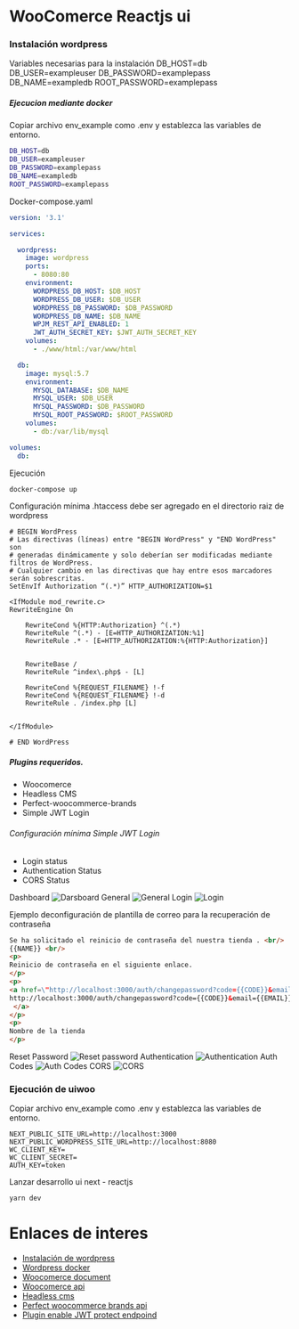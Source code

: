 # WooComerce Reactjs ui


### Instalación wordpress

Variables necesarias para la instalación
DB_HOST=db
DB_USER=exampleuser
DB_PASSWORD=examplepass
DB_NAME=exampledb
ROOT_PASSWORD=examplepass


##### Ejecucion mediante docker
Copiar archivo env_example como .env y establezca las variables de entorno.


```bash
DB_HOST=db
DB_USER=exampleuser
DB_PASSWORD=examplepass
DB_NAME=exampledb
ROOT_PASSWORD=examplepass
```


Docker-compose.yaml

```yaml
version: '3.1'

services:

  wordpress:
    image: wordpress
    ports:
      - 8080:80
    environment:
      WORDPRESS_DB_HOST: $DB_HOST
      WORDPRESS_DB_USER: $DB_USER
      WORDPRESS_DB_PASSWORD: $DB_PASSWORD
      WORDPRESS_DB_NAME: $DB_NAME
      WPJM_REST_API_ENABLED: 1
      JWT_AUTH_SECRET_KEY: $JWT_AUTH_SECRET_KEY
    volumes:
      - ./www/html:/var/www/html

  db:
    image: mysql:5.7
    environment:
      MYSQL_DATABASE: $DB_NAME
      MYSQL_USER: $DB_USER
      MYSQL_PASSWORD: $DB_PASSWORD
      MYSQL_ROOT_PASSWORD: $ROOT_PASSWORD
    volumes:
      - db:/var/lib/mysql

volumes:
  db:

```

Ejecución
```bash
docker-compose up
```

Configuración mínima .htaccess debe ser agregado en el directorio raiz de wordpress
```
# BEGIN WordPress
# Las directivas (líneas) entre "BEGIN WordPress" y "END WordPress" son
# generadas dinámicamente y solo deberían ser modificadas mediante filtros de WordPress.
# Cualquier cambio en las directivas que hay entre esos marcadores serán sobrescritas.
SetEnvIf Authorization “(.*)” HTTP_AUTHORIZATION=$1

<IfModule mod_rewrite.c>
RewriteEngine On

    RewriteCond %{HTTP:Authorization} ^(.*)
    RewriteRule ^(.*) - [E=HTTP_AUTHORIZATION:%1]
    RewriteRule .* - [E=HTTP_AUTHORIZATION:%{HTTP:Authorization}]


    RewriteBase /
    RewriteRule ^index\.php$ - [L]

    RewriteCond %{REQUEST_FILENAME} !-f
    RewriteCond %{REQUEST_FILENAME} !-d
    RewriteRule . /index.php [L]


</IfModule>

# END WordPress
```


##### Plugins requeridos.
* Woocomerce
* Headless CMS
* Perfect-woocommerce-brands
* Simple JWT Login


###### Configuración mínima Simple JWT Login 
* Login status
* Authentication Status
* CORS Status

Dashboard ![Darsboard](/img/dashboard.png)
General ![General](/img/general.png)
Login ![Login](/img/login.png)

Ejemplo deconfiguración de plantilla de correo para la recuperación de contraseña
```html
Se ha solicitado el reinicio de contraseña del nuestra tienda . <br/>
{{NAME}} <br/>
<p>
Reinicio de contraseña en el siguiente enlace.
</p>
<p>
<a href=\"http://localhost:3000/auth/changepassword?code={{CODE}}&email={{EMAIL}}\" > 
http://localhost:3000/auth/changepassword?code={{CODE}}&email={{EMAIL}}
 </a>
</p>
<p>
Nombre de la tienda
</p>

```

Reset Password ![Reset password](/img/reset-password.png)
Authentication ![Authentication](/img/authentication.png)
Auth Codes ![Auth Codes](/img/auth-codes.png)
CORS ![CORS](/img/cors.png)

### Ejecución de uiwoo

Copiar archivo env_example como .env y establezca las variables de entorno.

```
NEXT_PUBLIC_SITE_URL=http://localhost:3000
NEXT_PUBLIC_WORDPRESS_SITE_URL=http://localhost:8080
WC_CLIENT_KEY=
WC_CLIENT_SECRET=
AUTH_KEY=token
```

Lanzar desarrollo ui next - reactjs
```
yarn dev
```


# Enlaces de interes
* [Instalación de wordpress](https://es-mx.wordpress.org/support/article/how-to-install-wordpress/)
* [Wordpress docker](https://hub.docker.com/_/wordpress)
* [Woocomerce document](https://woocommerce.com/document/)
* [Woocomerce api](http://woocommerce.github.io/woocommerce-rest-api-docs/)
* [Headless cms](https://es-mx.wordpress.org/plugins/headless-cms/)
* [Perfect woocommerce brands api](https://github.com/quadlayers/perfect-woocommerce-brands/wiki/REST-API-docs)
* [Plugin enable JWT  protect endpoind](https://docs.simplejwtlogin.com/)
